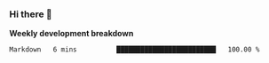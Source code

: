 ### Hi there 👋


**Weekly development breakdown**

<!--START_SECTION:waka-->
```text
Markdown   6 mins          █████████████████████████   100.00 % 
```
<!--END_SECTION:waka-->

